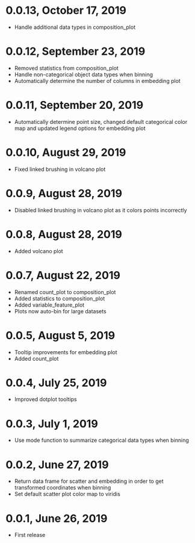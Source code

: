 # 0.0.13, October 17, 2019 
- Handle additional data types in composition_plot

# 0.0.12, September 23, 2019 
- Removed statistics from composition_plot
- Handle non-categorical object data types when binning
- Automatically determine the number of columns in embedding plot

# 0.0.11, September 20, 2019 
- Automatically determine point size, changed default categorical color map and updated
legend options for embedding plot

# 0.0.10, August 29, 2019
- Fixed linked brushing in volcano plot

# 0.0.9, August 28, 2019
- Disabled linked brushing in volcano plot as it colors points incorrectly

# 0.0.8, August 28, 2019
- Added volcano plot

# 0.0.7, August 22, 2019
- Renamed count_plot to composition_plot
- Added statistics to composition_plot
- Added variable_feature_plot
- Plots now auto-bin for large datasets

# 0.0.5, August 5, 2019
- Tooltip improvements for embedding plot
- Added count_plot

# 0.0.4, July 25, 2019
- Improved dotplot tooltips

# 0.0.3, July 1, 2019
- Use mode function to summarize categorical data types when binning

# 0.0.2, June 27, 2019
- Return data frame for scatter and embedding in order to get transformed coordinates when binning
- Set default scatter plot color map to viridis

# 0.0.1, June 26, 2019
- First release